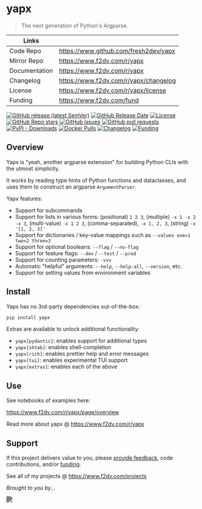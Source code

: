 # yapx

> The next generation of Python's Argparse.

| Links         |                                       |
|---------------|---------------------------------------|
| Code Repo     | https://www.github.com/fresh2dev/yapx |
| Mirror Repo   | https://www.f2dv.com/r/yapx           |
| Documentation | https://www.f2dv.com/r/yapx           |
| Changelog     | https://www.f2dv.com/r/yapx/changelog |
| License       | https://www.f2dv.com/r/yapx/license   |
| Funding       | https://www.f2dv.com/fund             |

[![GitHub release (latest SemVer)](https://img.shields.io/github/v/release/fresh2dev/yapx?color=blue&style=for-the-badge)](https://www.f2dv.com/r/yapx/changelog)
[![GitHub Release Date](https://img.shields.io/github/release-date/fresh2dev/yapx?color=blue&style=for-the-badge)](https://www.f2dv.com/r/yapx/changelog)
[![License](https://img.shields.io/github/license/fresh2dev/yapx?color=blue&style=for-the-badge)](https://www.f2dv.com/r/yapx/license)
[![GitHub Repo stars](https://img.shields.io/github/stars/fresh2dev/yapx?color=blue&style=for-the-badge)](https://star-history.com/#fresh2dev/yapx&Date)
[![GitHub issues](https://img.shields.io/github/issues-raw/fresh2dev/yapx?color=blue&style=for-the-badge)](https://www.github.com/fresh2dev/yapx/issues)
[![GitHub pull requests](https://img.shields.io/github/issues-pr-raw/fresh2dev/yapx?color=blue&style=for-the-badge)](https://www.github.com/fresh2dev/yapx/pulls)
[![PyPI - Downloads](https://img.shields.io/pypi/dm/yapx?color=blue&style=for-the-badge)](https://pypi.org/project/yapx)
[![Docker Pulls](https://img.shields.io/docker/pulls/fresh2dev/yapx?color=blue&style=for-the-badge)](https://hub.docker.com/r/fresh2dev/yapx)
[![Changelog](https://img.shields.io/website?down_message=unavailable&label=docs&style=for-the-badge&up_color=blue&up_message=available&url=https://www.f2dv.com/r/yapx/changelog)](https://www.f2dv.com/r/yapx/changelog)
[![Funding](https://img.shields.io/badge/funding-%24%24%24-blue?style=for-the-badge)](https://www.f2dv.com/fund)

## Overview

Yapx is "yeah, another argparse extension" for building Python CLIs with the utmost simplicity.

It works by reading type hints of Python functions and dataclasses, and uses them to construct an argparse `ArgumentParser`.

Yapx features:

- Support for subcommands
- Support for lists in various forms: (positional) `1 2 3`, (multiple) `-x 1 -x 2 -x 3`, (multi-value) `-x 1 2 3`, (comma-separated), `-x 1, 2, 3`, (string) `-x '[1, 2, 3]'`
- Support for dictionaries / key-value mappings such as `--values one=1 two=2 three=3`
- Support for optional booleans: `--flag` / `--no-flag`
- Support for feature flags: `--dev` / `--test` / `--prod`
- Support for counting parameters: `-vvv`
- Automatic "helpful" arguments: `--help`, `--help-all`, `--version`, etc.
- Support for setting values from environment variables

## Install

Yapx has no 3rd-party dependencies out-of-the-box:

```sh
pip install yapx
```

Extras are available to unlock additional functionality:

- `yapx[pydantic]`: enables support for additional types
- `yapx[shtab]`: enables shell-completion
- `yapx[rich]`: enables prettier help and error messages
- `yapx[tui]`: enables experimental TUI support
- `yapx[extras]`: enables each of the above

## Use

See notebooks of examples here:

https://www.f2dv.com/r/yapx/page/overview

Read more about yapx @ https://www.f2dv.com/r/yapx

## Support

If this project delivers value to you, please [provide feedback](https://www.github.com/fresh2dev/yapx/issues), code contributions, and/or [funding](https://www.f2dv.com/fund).

See all of my projects @ https://www.f2dv.com/projects

*Brought to you by...*

<a href="https://www.f2dv.com"><img src="https://img.fresh2.dev/fresh2dev.svg" style="filter: invert(50%);"></img></a>
